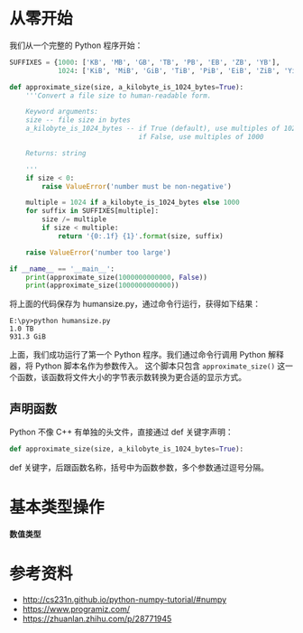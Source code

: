 
# 从零开始

我们从一个完整的 Python 程序开始：

```python
SUFFIXES = {1000: ['KB', 'MB', 'GB', 'TB', 'PB', 'EB', 'ZB', 'YB'],
            1024: ['KiB', 'MiB', 'GiB', 'TiB', 'PiB', 'EiB', 'ZiB', 'YiB']}

def approximate_size(size, a_kilobyte_is_1024_bytes=True):
    '''Convert a file size to human-readable form.

    Keyword arguments:
    size -- file size in bytes
    a_kilobyte_is_1024_bytes -- if True (default), use multiples of 1024
                                if False, use multiples of 1000

    Returns: string

    '''
    if size < 0:
        raise ValueError('number must be non-negative')

    multiple = 1024 if a_kilobyte_is_1024_bytes else 1000
    for suffix in SUFFIXES[multiple]:
        size /= multiple
        if size < multiple:
            return '{0:.1f} {1}'.format(size, suffix)

    raise ValueError('number too large')

if __name__ == '__main__':
    print(approximate_size(1000000000000, False))
    print(approximate_size(1000000000000))
```

将上面的代码保存为 humansize.py，通过命令行运行，获得如下结果：

```
E:\py>python humansize.py
1.0 TB
931.3 GiB
```

上面，我们成功运行了第一个 Python 程序。我们通过命令行调用 Python 解释器，将 Python 脚本名作为参数传入。
这个脚本只包含 `approximate_size()` 这一个函数，该函数将文件大小的字节表示数转换为更合适的显示方式。


## 声明函数
Python 不像 C++ 有单独的头文件，直接通过 def 关键字声明：

```Python
def approximate_size(size, a_kilobyte_is_1024_bytes=True):
```

def 关键字，后跟函数名称，括号中为函数参数，多个参数通过逗号分隔。


# 基本类型操作

**数值类型**


# 参考资料
- http://cs231n.github.io/python-numpy-tutorial/#numpy
- https://www.programiz.com/
- https://zhuanlan.zhihu.com/p/28771945